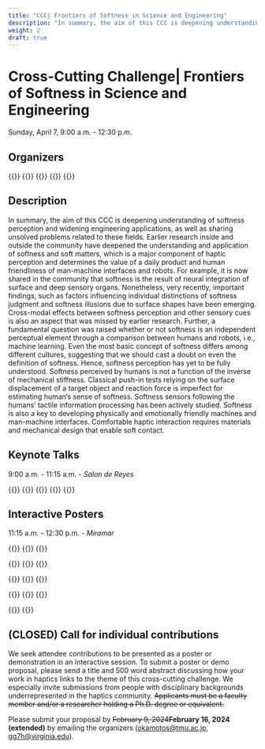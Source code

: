 ```yaml
---
title: "CCC| Frontiers of Softness in Science and Engineering"
description: "In summary, the aim of this CCC is deepening understanding of softness perception and widening engineering applications, as well as sharing unsolved problems related to these fields. ..."
weight: 2
draft: true
---
```

# Cross-Cutting Challenge| Frontiers of Softness in Science and Engineering
Sunday, April 7, 9:00 a.m. - 12:30 p.m.

## Organizers

{{<organizerFlex>}}
  {{<cccOrganizer imFile="/img/hs2024_CCC-Okamoto.jpg" imWidth="100%" name="Shogo Okamoto" affiliation="Tokyo Metropolitan University">}}
  {{<cccOrganizer imFile="" imWidth="100%" name="Gregory J. Gerling" affiliation="The University of Virginia">}}
{{</organizerFlex>}}
{{<simpleLineBreak>}}


## Description

In summary, the aim of this CCC is deepening understanding of softness perception and widening engineering applications, as well as sharing unsolved problems related to these fields. Earlier research inside and outside the community have deepened the understanding and application of softness and soft matters, which is a major component of haptic perception and determines the value of a daily product and human friendliness of man-machine interfaces and robots. For example, it is now shared in the community that softness is the result of neural integration of surface and deep sensory organs. Nonetheless, very recently, important findings, such as factors influencing individual distinctions of softness judgment and softness illusions due to surface shapes have been emerging. Cross-modal effects between softness perception and other sensory cues is also an aspect that was missed by earlier research. Further, a fundamental question was raised whether or not softness is an independent perceptual element through a comparison between humans and robots, i.e., machine learning. Even the most basic concept of softness differs among different cultures, suggesting that we should cast a doubt on even the definition of softness. Hence, softness perception has yet to be fully understood. Softness perceived by humans is not a function of the inverse of mechanical stiffness. Classical push-in tests relying on the surface displacement of a target object and reaction force is imperfect for estimating human’s sense of softness. Softness sensors following the humans’ tactile information processing has been actively studied. Softness is also a key to developing physically and emotionally friendly machines and man-machine interfaces. Comfortable haptic interaction requires materials and mechanical design that enable soft contact.

## Keynote Talks

9:00 a.m. - 11:15 a.m. - *Salon de Reyes*

{{<cccPresenter imFile="" name="Gregory Gerling" affiliation="University of Virginia" title="Deciphering Physical Cues and Dimensions that Underlie Our Tactile Sense of Compliance">}}
{{<cccPresenter imFile="/img/hs2024_CCC-Okamura.jpg" name="Allson Okamura" affiliation="Stanford University" title="Mechanisms for Distributed Softness Wearable Haptics">}}
{{<cccPresenter imFile="" name="Federico Carpi" affiliation="University of Florence" title="Wearable Pneumatic Tactile Display of Softness for Virtual Reality">}}
{{<cccPresenter imFile="/img/hs2024_CCC-Birznieks.jpg" name="Ingvars Birznieks" affiliation="UNSW Sydney" title="Soft Touch Helps Movement">}}
{{<cccPresenter imFile="/img/hs2024_CCC-Okamoto.jpg" name="Shogo Okamoto" affiliation="Tokyo Metropolitan University" title="Softness Illusion to Re-Think the Perceptual Mechanisms">}}


## Interactive Posters

11:15 a.m. - 12:30 p.m. - *Miramar*

{{<cccPresenter imFile="" name="Gregory Gerling" affiliation="University of Virginia" title="Deciphering Physical Cues and Dimensions that Underlie Our Tactile Sense of Compliance">}}
{{<cccPresenter imFile="/img/hs2024_CCC-Okamura.jpg" name="Allson Okamura" affiliation="Stanford University" title="Mechanisms for Distributed Softness Wearable Haptics">}}
{{<cccPresenter imFile="/img/hs2024_CCC-Okamoto.jpg" name="Shogo Okamoto" affiliation="Tokyo Metropolitan University" title="Softness illusion to re-think the perceptual mechanisms">}}

{{<cccPresenter imFile="" name="Charles Dhong" affiliation="University of Delaware" title="The Role of Indentation Depth and Contact Area on the Perception of Softness">}}
{{<cccPresenter imFile="/img/hs2024_CCC-Kyung.jpg" name="Ki-Uk Kyung" affiliation="KAIST" title="Enhancing Soft Actuators Sufficiently to Deliver Effective Haptic Stimuli">}}
{{<cccPresenter imFile="/img/hs2024_CCC-Vardar.jpg" name="Yasemin Vardar" affiliation="Delft Univresity of Technology" title="The Role of Softness in Material Perception and Rendering Material Softness in Digital Environments">}}

{{<cccPresenter imFile="/img/hs2024_CCC-Kajimoto.jpg" name="Hiroyuki Kajimoto" affiliation="University Electro-communication" title="Softness Presentation by Electro-Tactile Stimulation and Force Feedback">}}
{{<cccPresenter imFile="" name="Masahi Konyo" affiliation="Tohoku University" title="">}}
{{<cccPresenter imFile="/img/hs2024_CCC-Brown.jpg" name="Joshua Brown" affiliation="Imperial College London" title="Using Particle Jamming to Create Soft Haptic Interfaces for Medical Simulation">}}

{{<cccPresenter imFile="/img/hs2024_CCC-Jeon.jpg" name="Seokhee Jeon" affiliation="Kyung Hee University" title="Realistic Haptic Rendering of Softness: Realtime FEM Simulation of Hyper-Elastic Deformation and Soft Actuators for Stiffness Display">}}
{{<cccPresenter imFile="" name="Matteo Bianchi" affiliation="University of Pisa" title="Human-Inspired Softness Perception for Artificial Tactile Sensing and Tactile Augmented Reality">}}
{{<cccPresenter imFile="" name="Karon Maclean" affiliation="University of British Columbia" title="The Role of Softness in Touchable Comfort Objects, from a Diversity of Toucher Perspectives">}}

{{<cccPresenter imFile="/img/hs2024_CCC-Devecioglu.png" name="Ismail Devecioglu" affiliation="UNSW & Tekirdag Namık Kemal University" title="The Passive Mechanical Behavior of Human Fingertip Soft Tissue Can Alter Manipulative Force Balance Depending on Friction Level at the Skin-Object Interface">}}
{{<cccPresenter imFile="/img/hs2024_CCC-Jeon.jpg" name="Lynette Jones" affiliation="MIT" title="Perceiving Wetness: A Synthesized Experience">}}



## (CLOSED) Call for individual contributions

We seek attendee contributions to be presented as a poster or demonstration in an interactive session. To submit a poster or demo proposal, please send a title and 500 word abstract discussing how your work in haptics links to the theme of this cross-cutting challenge. We especially invite submissions from people with disciplinary backgrounds underrepresented in the haptics community. ~~Applicants must be a faculty member and/or a researcher holding a Ph.D. degree or equivalent.~~

Please submit your proposal by ~~February 9, 2024~~**February 16, 2024 (extended)** by emailing the organizers ([okamotos@tmu.ac.jp](mailto:okamotos@tmu.ac.jp), [gg7h@virginia.edu](mailto:gg7h@virginia.edu)).
